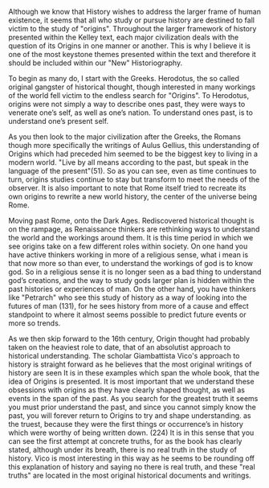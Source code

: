 Although we know that History wishes to address the larger frame of human existence, it seems that all who study or pursue history are destined to fall victim to the study of "origins". Throughout the larger framework of history presented within the Kelley text, each major civilization deals with the question of its Origins in one manner or another. This is why I believe it is one of the most keystone themes presented within the text and therefore it should be included within our "New" Historiography.

To begin as many do, I start with the Greeks. Herodotus, the so called original gangster of historical thought, though interested in many workings of the world fell victim to the endless search for "Origins". To Herodotus, origins were not simply a way to describe ones past, they were ways to venerate one’s self, as well as one’s nation. To understand ones past, is to understand one’s present self.

As you then look to the major civilization after the Greeks, the Romans though more specifically the writings of Aulus Gellius, this understanding of Origins which had preceded him seemed to be the biggest key to living in a modern world. "Live by all means according to the past, but speak in the language of the present"(51). So as you can see, even as time continues to turn, origins studies continue to stay but transform to meet the needs of the observer. It is also important to note that Rome itself tried to recreate its own origins to rewrite a new world history, the center of the universe being Rome. 

Moving past Rome, onto the Dark Ages. Rediscovered historical thought is on the rampage, as Renaissance thinkers are rethinking ways to understand the world and the workings around them. It is this time period in which we see origins take on a few different roles within society. On one hand you have active thinkers working in more of a religious sense, what i mean is that now more so than ever, to understand the workings of god is to know god. So in a religious sense it is no longer seen as a bad thing to understand god’s creations, and the way to study gods larger plan is hidden within the past histories or experiences of man. On the other hand, you have thinkers like "Petrarch" who see this study of history as a way of looking into the futures of man (131), for he sees history from more of a cause and effect standpoint to where it almost seems possible to predict future events or more so trends.

As we then skip forward to the 16th century, Origin thought had probably taken on the heaviest role to date, that of an absolutist approach to historical understanding. The scholar Giambattista Vico's approach to history is straight forward as he believes that the most original writings of history are seen It is in these examples which span the whole book, that the idea of Origins is presented. It is most important that we understand these obsessions with origins as they have clearly shaped thought, as well as events in the span of the past. As you search for the greatest truth it seems you must prior understand the past, and since you cannot simply know the past, you will forever return to Origins to try and shape understanding.
as the truest, because they were the first things or occurrence’s in history which were worthy of being written down. (224) It is in this sense that you can see the first attempt at concrete truths, for as the book has clearly stated, although under its breath, there is no real truth in the study of history. Vico is most interesting in this way as he seems to be rounding off this explanation of history and saying no there is real truth, and these "real truths" are located in the most original historical documents and writings.
